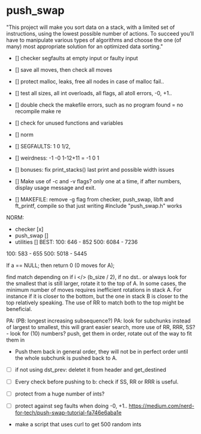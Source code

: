 # push_swap

"This project will make you sort data on a stack, with a limited set of instructions, using
the lowest possible number of actions. To succeed you’ll have to manipulate various
types of algorithms and choose the one (of many) most appropriate solution for an
optimized data sorting."

- [] checker segfaults at empty input or faulty input
- [] save all moves, then check all moves
- [] protect malloc, leaks, free all nodes in case of malloc fail..
- [] test all sizes, all int overloads, all flags, all atoll errors, -0, +1..
- [] double check the makefile errors, such as no program found = no recompile make re
- [] check for unused functions and variables
- [] norm

- [] SEGFAULTS: 1 0 1/2, 
- [] weirdness: -1 -0 1-12+11 = -1 0 1

- [] bonuses: fix print_stacks() last print and possible width issues
- [] Make use of -c and -v flags? only one at a time, if after numbers, display
usage message and exit.

- [] MAKEFILE: remove -g flag from checker, push_swap, libft and ft_printf, compile so that just writing #include "push_swap.h" works

NORM:
- checker [x]
- push_swap []
- utilities []
BEST:
100: 646 - 852
500: 6084 - 7236

100: 583 - 655
500: 5018 - 5445


If a == NULL; then return 0 (0 moves for A);

find match depending on if i </> (b_size / 2), if no dst.. or always look for
the smallest that is still larger, rotate it to the top of A. In some cases,
the minimum number of moves requires inefficient rotations in stack A. For instance
if it is closer to the bottom, but the one in stack B is closer to the top relatively speaking.
The use of RR to match both to the top might be beneficial.

PA: (PB: longest increasing subsequence?)
PA: look for subchunks instead of largest to smallest, this will grant easier search,
more use of RR, RRR, SS? - look for (10) numbers? push, get them in order, rotate out
of the way to fit them in
- Push them back in general order, they will not be in perfect order until the
whole subchunk is pushed back to A.

- [ ] if not using dst_prev: deletet it from header and get_destined
- [ ] Every check before pushing to b: check if SS, RR or RRR is useful.

- [ ] protect from a huge number of ints?
- [ ] protect against seg faults when doing -0, +1..
https://medium.com/nerd-for-tech/push-swap-tutorial-fa746e6aba1e
- make a script that uses curl to get 500 random ints
